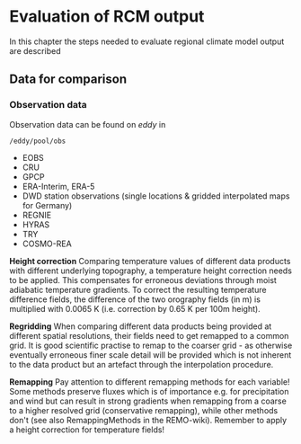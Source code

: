 # **Evaluation of RCM output**

In this chapter the steps needed to evaluate regional climate model output are described

## Data for comparison

### Observation data
Observation data can be found on _eddy_ in

    /eddy/pool/obs

 * EOBS
 * CRU
 * GPCP
 * ERA-Interim, ERA-5
 * DWD station observations (single locations & gridded interpolated maps for Germany)
 * REGNIE
 * HYRAS
 * TRY
 * COSMO-REA

**Height correction** 
Comparing temperature values of different data products with 
different underlying topography, a temperature height correction needs to be applied. 
This compensates for erroneous deviations through moist adiabatic temperature gradients. 
To correct the resulting temperature difference fields, the difference of the 
two orography fields (in m) is multiplied with 0.0065 K (i.e. correction by 0.65 K 
per 100m height).

**Regridding** 
When comparing different data products being provided at different spatial resolutions, 
their fields need to get remapped to a common grid. It is good scientific practise to
remap to the coarser grid - as otherwise eventually erroneous finer scale detail will 
be provided which is not inherent to the data product but an artefact through the 
interpolation procedure. 

**Remapping** Pay attention to different remapping methods for each variable! Some methods preserve
fluxes which is of importance e.g. for precipitation and wind but can result in 
strong gradients when remapping from a coarse to a higher resolved grid 
(conservative remapping), while other methods don't (see also RemappingMethods in the REMO-wiki). 
Remember to apply a height correction for temperature fields!
